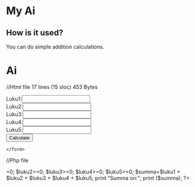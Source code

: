 
# My Ai




## How is it used?
You can do simple addition calculations.



# Ai
//Html file
 17 lines (15 sloc) 453 Bytes
<html>
<head>
    <title>Kokonaisluku</title>
    <form method="get"action="Luvut.php"> 
        Luku1:<input type="text" name="arvo1" ><br>
        Luku2:<input type="text" name="arvo2" ><br>
        Luku3:<input type="text" name="arvo3" ><br>
        Luku4:<input type="text" name="arvo4" ><br>
        Luku5:<input type="text" name="arvo5" ><br>
        <input type="submit" value="Calculate">
        
    </form>
</head>
<body>
    
</body>
</html>


//Php file
<?php 
$luku1=$_GET["arvo1"];
$luku2=$_GET["arvo2"];
$luku3=$_GET["arvo3"];
$luku4=$_GET["arvo4"];
$luku5=$_GET["arvo5"];
$luku1>=0;
$luku2>=0;
$luku3>=0;
$luku4>=0;
$luku5>=0;


$summa=$luku1 + $luku2 + $luku3 + $luku4 + $luku5;
print "Summa on:";
print ($summa);

?>
